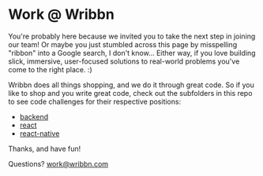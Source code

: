 # Work @ Wribbn

You're probably here because we invited you to take the next step in joining our team! Or maybe you just stumbled across this page by misspelling "ribbon" into a Google search, I don't know... Either way, if you love building slick, immersive, user-focused solutions to real-world problems you've come to the right place. :)

Wribbn does all things shopping, and we do it through great code. So if you like to shop and you write great code, check out the subfolders in this repo to see code challenges for their respective positions:

  - [backend](./backend)
  - [react](./react)
  - [react-native](./react-native)

Thanks, and have fun!

Questions? work@wribbn.com
